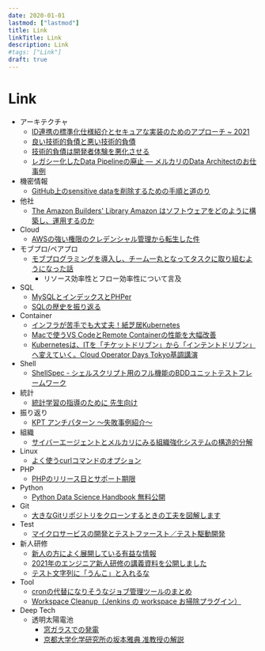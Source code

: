 ```yaml
---
date: 2020-01-01
lastmod: ["lastmod"]
title: Link
linkTitle: Link
description: Link
#tags: ["Link"]
draft: true
---
```


# Link

* アーキテクチャ
  * [ID連携の標準化仕様紹介とセキュアな実装のためのアプローチ ~ 2021](https://ritou.hatenablog.com/entry/2021/09/05/100000)
  * [良い技術的負債と悪い技術的負債](https://qiita.com/e99h2121/items/98289b21c432a67f598c)
  * [技術的負債は開発者体験を悪化させる](https://mtx2s.hatenablog.com/entry/2021/12/21/084227)
  * [レガシー化したData Pipelineの廃止 ― メルカリのData Architectのお仕事例](https://note.com/mercari_data/n/n09145e3f4740)
* 機密情報
  * [GitHub上のsensitive dataを削除するための手順と道のり](https://engineering.mercari.com/blog/entry/20211207-removing-sensitive-data-from-github/)
* 他社
  * [The Amazon Builders' Library Amazon はソフトウェアをどのように構築し、運用するのか](https://aws.amazon.com/jp/builders-library/?cards-body.sort-by=item.additionalFields.sortDate&cards-body.sort-order=desc&awsf.filter-content-category=*all&awsf.filter-content-type=*all&awsf.filter-content-level=*all)
* Cloud
  * [AWSの強い権限のクレデンシャル管理から転生した件](https://qiita.com/ykato/items/36ef52b41ab7e8ac69e9)
* モブプロ/ペアプロ
  * [モブプログラミングを導入し、チーム一丸となってタスクに取り組むようになった話](https://engineering.mercari.com/blog/entry/20211130-52e6d96087/)
    * リソース効率性とフロー効率性について言及
* SQL
  * [MySQLとインデックスとPHPer](https://speakerdeck.com/yoku0825/mysqltoindetukusutophper)
  * [SQLの歴史を振り返る](https://qiita.com/murata0531/items/f2b0f1bb204a8e603ae7)
* Container
  * [インフラが苦手でも大丈夫！紙芝居Kubernetes](https://speakerdeck.com/aoi1/inhuragaku-shou-demoda-zhang-fu-zhi-zhi-ju-kubernetes)
  * [Macで使うVS CodeとRemote Containerの性能を大幅改善](https://www.keisuke69.net/entry/2021/09/15/104532)
  * [Kubernetesは、ITを「チケットドリブン」から「インテントドリブン」へ変えていく。Cloud Operator Days Tokyo基調講演](https://www.publickey1.jp/blog/21/kubernetesitcloud_operator_days_tokyo.html)
* Shell
  * [ShellSpec - シェルスクリプト用のフル機能のBDDユニットテストフレームワーク](https://qiita.com/ko1nksm/items/2f01ff4f50e957ebf1de)
* 統計
  * [統計学習の指導のために 先生向け](https://www.stat.go.jp/teacher/comp-learn-04.html)
* 振り返り
  * [KPT アンチパターン 〜失敗事例紹介〜](https://qiita.com/kubot64/items/3a9f6fdf0580eda6ecbc)
* 組織
  * [サイバーエージェントとメルカリにみる組織強化システムの構造的分解](https://aboutproduct.jp/media/team-building/891/)
* Linux
  * [よく使うcurlコマンドのオプション](https://qiita.com/ryuichi1208/items/e4e1b27ff7d54a66dcd9)
* PHP
  * [PHPのリリース日とサポート期限](https://qiita.com/bezeklik/items/72d1ff8393f66673e2bc)
* Python
  * [Python Data Science Handbook 無料公開](https://jakevdp.github.io/PythonDataScienceHandbook/)
* Git
  * [大きなGitリポジトリをクローンするときの工夫を図解します](https://swet.dena.com/entry/2021/07/12/120000)
* Test
  * [マイクロサービスの開発とテストファースト／テスト駆動開発](https://engineering.mercari.com/blog/entry/gears-microservices/)
* 新人研修
  * [新人の方によく展開している有益な情報](https://qiita.com/kazuo_reve/items/d1a3f0ee48e24bba38f1)
  * [2021年のエンジニア新人研修の講義資料を公開しました](https://blog.cybozu.io/entry/2021/07/20/100000)
  * [テスト文字列に「うんこ」と入れるな](https://www.slideshare.net/ketaiorg/ss-250149770)
* Tool
  * [cronの代替になりそうなジョブ管理ツールのまとめ](https://qiita.com/shrkw/items/5c3d53358b0016a09504)
  * [Workspace Cleanup（Jenkins の workspace お掃除プラグイン）](https://plugins.jenkins.io/ws-cleanup/)
* Deep Tech
  * 透明太陽電池
    * [窓ガラスでの発電](https://newswitch.jp/p/31463)
    * [京都大学化学研究所の坂本雅典 准教授の解説](https://www.youtube.com/watch?v=R87fs1OilJA)